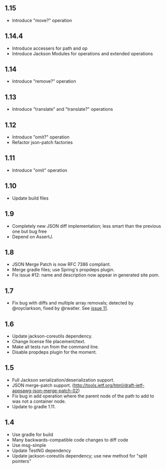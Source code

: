 ## 1.15

* Introduce "move?" operation

## 1.14.4

* Introduce accessers for path and op
* Introduce Jackson Modules for operations and extended operations

## 1.14

* Introduce "remove?" operation

## 1.13

* Introduce "translate" and "translate?" operations

## 1.12

* Introduce "omit?" operation
* Refactor json-patch factories

## 1.11

* Introduce "omit" operation

## 1.10

* Update build files

## 1.9

* Completely new JSON diff implementation; less smart than the previous one but
bug free
* Depend on AssertJ.

## 1.8

* JSON Merge Patch is now RFC 7386 compliant.
* Merge gradle files; use Spring's propdeps plugin.
* Fix issue #12: name and description now appear in generated site pom.

## 1.7

* Fix bug with diffs and multiple array removals; detected by @royclarkson, fixed by
  @rwatler. See [issue 11](https://github.com/fge/json-patch/issues/11).

## 1.6

* Update jackson-coreutils dependency.
* Change license file placement/text.
* Make all tests run from the command line.
* Disable propdeps plugin for the moment.

## 1.5

* Full Jackson serialization/deserialization support.
* JSON merge-patch support.
  (http://tools.ietf.org/html/draft-ietf-appsawg-json-merge-patch-02)
* Fix bug in add operation where the parent node of the path to add to was not
  a container node.
* Update to gradle 1.11.

## 1.4

* Use gradle for build
* Many backwards-compatible code changes to diff code
* Use msg-simple
* Update TestNG dependency
* Update jackson-coreutils dependency; use new method for "split pointers"


